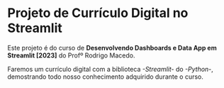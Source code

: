 # Projeto de Currículo Digital no Streamlit

Este projeto é do curso de **Desenvolvendo Dashboards e Data App em Streamlit [2023]** do Profº Rodrigo Macedo.

Faremos um currículo digital com a biblioteca *-Streamlit-* do *-Python-*, demostrando todo nosso conhecimento adquirido durante o curso.
 